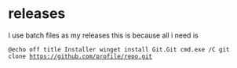 # releases
I use batch files as my releases
this is because all i need is 

<code>@echo off
title Installer
winget install Git.Git
cmd.exe /C git clone https://github.com/profile/repo.git</code>
